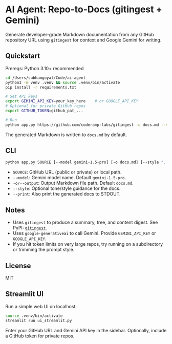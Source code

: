 # AI Agent: Repo-to-Docs (gitingest + Gemini)

Generate developer-grade Markdown documentation from any GitHub repository URL using `gitingest` for context and Google Gemini for writing.

## Quickstart

Prereqs: Python 3.10+ recommended

```bash
cd /Users/subhamgoyal/Code/ai-agent
python3 -m venv .venv && source .venv/bin/activate
pip install -r requirements.txt

# Set API keys
export GEMINI_API_KEY=your_key_here    # or GOOGLE_API_KEY
# Optional for private GitHub repos
export GITHUB_TOKEN=github_pat_...

# Run
python app.py https://github.com/coderamp-labs/gitingest -o docs.md --style "crisp, practical, senior-engineer tone"
```

The generated Markdown is written to `docs.md` by default.

## CLI

```bash
python app.py SOURCE [--model gemini-1.5-pro] [-o docs.md] [--style "..."] [--print]
```

- `SOURCE`: GitHub URL (public or private) or local path.
- `--model`: Gemini model name. Default `gemini-1.5-pro`.
- `-o/--output`: Output Markdown file path. Default `docs.md`.
- `--style`: Optional tone/style guidance for the docs.
- `--print`: Also print the generated docs to STDOUT.

## Notes

- Uses `gitingest` to produce a summary, tree, and content digest. See PyPI: [`gitingest`](https://pypi.org/project/gitingest/).
- Uses `google-generativeai` to call Gemini. Provide `GEMINI_API_KEY` or `GOOGLE_API_KEY`.
- If you hit token limits on very large repos, try running on a subdirectory or trimming the prompt style.

## License

MIT

## Streamlit UI

Run a simple web UI on localhost:

```bash
source .venv/bin/activate
streamlit run ui_streamlit.py
```

Enter your GitHub URL and Gemini API key in the sidebar. Optionally, include a GitHub token for private repos.
